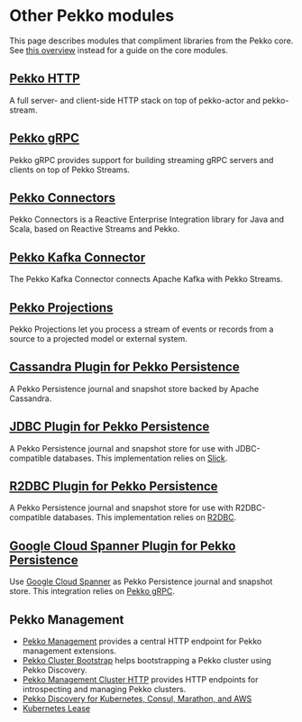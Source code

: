 # Other Pekko modules

This page describes modules that compliment libraries from the Pekko core.  See [this overview]($pekko.doc.dns$/docs/pekko/current/typed/guide/modules.html) instead for a guide on the core modules.

## [Pekko HTTP]($pekko.doc.dns$/docs/pekko-http/current/)

A full server- and client-side HTTP stack on top of pekko-actor and pekko-stream.

## [Pekko gRPC]($pekko.doc.dns$/docs/pekko-grpc/current/)

Pekko gRPC provides support for building streaming gRPC servers and clients on top of Pekko Streams.

## [Pekko Connectors]($pekko.doc.dns$/docs/pekko-connectors/current/)

Pekko Connectors is a Reactive Enterprise Integration library for Java and Scala, based on Reactive Streams and Pekko.

## [Pekko Kafka Connector]($pekko.doc.dns$/docs/pekko-connectors-kafka/current/)

The Pekko Kafka Connector connects Apache Kafka with Pekko Streams.


## [Pekko Projections]($pekko.doc.dns$/docs/pekko-projection/current/)

Pekko Projections let you process a stream of events or records from a source to a projected model or external system.


## [Cassandra Plugin for Pekko Persistence]($pekko.doc.dns$/docs/pekko-persistence-cassandra/current/)

A Pekko Persistence journal and snapshot store backed by Apache Cassandra.


## [JDBC Plugin for Pekko Persistence]($pekko.doc.dns$/docs/pekko-persistence-jdbc/current/)

A Pekko Persistence journal and snapshot store for use with JDBC-compatible databases. This implementation relies on [Slick](https://scala-slick.org/).

## [R2DBC Plugin for Pekko Persistence]($pekko.doc.dns$/docs/pekko-persistence-r2dbc/current/)

A Pekko Persistence journal and snapshot store for use with R2DBC-compatible databases. This implementation relies on [R2DBC](https://r2dbc.io/).

## [Google Cloud Spanner Plugin for Pekko Persistence]($pekko.doc.dns$/docs/pekko-persistence-spanner/current/)

Use [Google Cloud Spanner](https://cloud.google.com/spanner/) as Pekko Persistence journal and snapshot store. This integration relies on [Pekko gRPC]($pekko.doc.dns$/docs/pekko-grpc/current/).


## Pekko Management

* [Pekko Management]($pekko.doc.dns$/docs/pekko-management/current/) provides a central HTTP endpoint for Pekko management extensions.
* [Pekko Cluster Bootstrap]($pekko.doc.dns$/docs/pekko-management/current/bootstrap/) helps bootstrapping a Pekko cluster using Pekko Discovery.
* [Pekko Management Cluster HTTP]($pekko.doc.dns$/docs/pekko-management/current/cluster-http-management.html) provides HTTP endpoints for introspecting and managing Pekko clusters.
* [Pekko Discovery for Kubernetes, Consul, Marathon, and AWS]($pekko.doc.dns$/docs/pekko-management/current/discovery/)
* [Kubernetes Lease]($pekko.doc.dns$/docs/pekko-management/current/kubernetes-lease.html)

